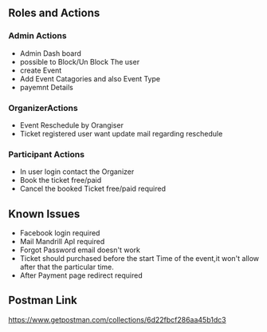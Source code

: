 ## Roles and Actions ## 

### Admin Actions ###

   * Admin Dash board
   * possible to Block/Un Block The user
   * create Event
   * Add Event Catagories and also Event Type
   * payemnt Details
  
  
### OrganizerActions ###
   
   * Event Reschedule by Orangiser 
   * Ticket registered user want update mail regarding reschedule 
  
   
### Participant Actions ### 
   * In user login contact the Organizer
   * Book the ticket free/paid
   * Cancel the booked Ticket free/paid required

## Known Issues ##
 
* Facebook login required
* Mail Mandrill ApI required
* Forgot Password email doesn't work
* Ticket should purchased before the start Time of the event,it won't allow after that the particular time.
* After Payment page redirect required


## Postman Link ## 

https://www.getpostman.com/collections/6d22fbcf286aa45b1dc3
